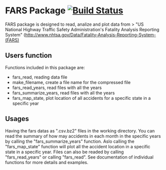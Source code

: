 # FARS Package [![Build Status](https://travis-ci.org/Cheukting/fars.svg?branch=master)](https://travis-ci.org/Cheukting/fars)

FARS package is designed to read, analize and plot data from > "US National Highway Traffic Safety Administration's Fatality Analysis Reporting System"
(http://www.nhtsa.gov/Data/Fatality-Analysis-Reporting-System-(FARS)

## Users function

Functions included in this package are:

- fars_read, reading data file
- make_filename, create a file name for the compressed file
- fars_read_years, read files with all the years
- fars_summarize_years, read files with all the years
- fars_map_state, plot location of all accidents for a specific state in a specific year

## Usages

Having the fars datas as ".csv.bz2" files in the working directory. You can read the summary of how may accidents in each month in the specific years by calling the "fars_summarize_years" function. Aslo calling the "fars_map_state" function will plot all the accident location in a specific state in a specific year. Files can also be readed by calling "fars_read_years" or calling "fars_read". See documentation of individual functions for more details and examples.
